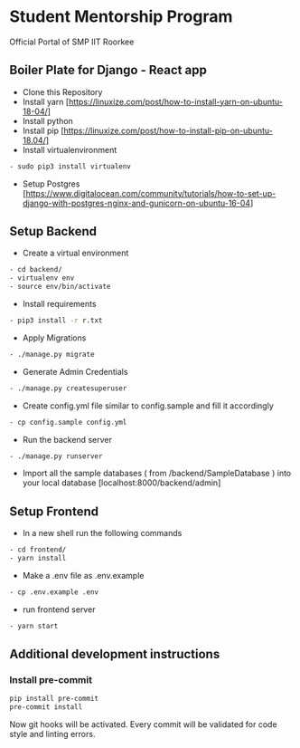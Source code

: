 # Student Mentorship Program

Official Portal of SMP IIT Roorkee

## Boiler Plate for Django - React app

- Clone this Repository
- Install yarn [<https://linuxize.com/post/how-to-install-yarn-on-ubuntu-18-04/]>
- Install python
- Install pip [<https://linuxize.com/post/how-to-install-pip-on-ubuntu-18.04/]>
- Install virtualenvironment

```sh
- sudo pip3 install virtualenv
```

- Setup Postgres [<https://www.digitalocean.com/community/tutorials/how-to-set-up-django-with-postgres-nginx-and-gunicorn-on-ubuntu-16-04>]

## Setup Backend

- Create a virtual environment

```sh
- cd backend/
- virtualenv env
- source env/bin/activate
```

- Install requirements

```sh
- pip3 install -r r.txt
```

- Apply Migrations

```sh
- ./manage.py migrate
```

- Generate Admin Credentials

```sh
- ./manage.py createsuperuser
```

- Create config.yml file similar to config.sample and fill it accordingly

```sh
- cp config.sample config.yml
```

- Run the backend server

```sh
- ./manage.py runserver
```

- Import all the sample databases ( from /backend/SampleDatabase )
  into your local database [localhost:8000/backend/admin]

## Setup Frontend

- In a new shell run the following commands

```sh
- cd frontend/
- yarn install
```

- Make a .env file as .env.example

```sh
- cp .env.example .env
```

- run frontend server

```sh
- yarn start
```

## Additional development instructions

### Install pre-commit

```sh
pip install pre-commit
pre-commit install
```

Now git hooks will be activated.
Every commit will be validated for code style and linting errors.
